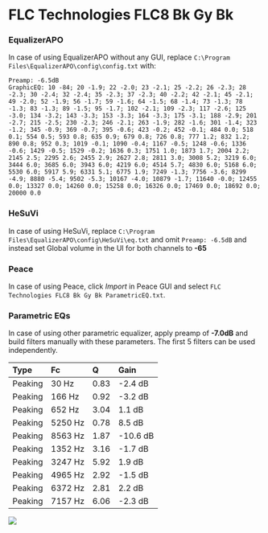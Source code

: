 # FLC Technologies FLC8 Bk Gy Bk

### EqualizerAPO
In case of using EqualizerAPO without any GUI, replace `C:\Program Files\EqualizerAPO\config\config.txt`
with:
```
Preamp: -6.5dB
GraphicEQ: 10 -84; 20 -1.9; 22 -2.0; 23 -2.1; 25 -2.2; 26 -2.3; 28 -2.3; 30 -2.4; 32 -2.4; 35 -2.3; 37 -2.3; 40 -2.2; 42 -2.1; 45 -2.1; 49 -2.0; 52 -1.9; 56 -1.7; 59 -1.6; 64 -1.5; 68 -1.4; 73 -1.3; 78 -1.3; 83 -1.3; 89 -1.5; 95 -1.7; 102 -2.1; 109 -2.3; 117 -2.6; 125 -3.0; 134 -3.2; 143 -3.3; 153 -3.3; 164 -3.3; 175 -3.1; 188 -2.9; 201 -2.7; 215 -2.5; 230 -2.3; 246 -2.1; 263 -1.9; 282 -1.6; 301 -1.4; 323 -1.2; 345 -0.9; 369 -0.7; 395 -0.6; 423 -0.2; 452 -0.1; 484 0.0; 518 0.1; 554 0.5; 593 0.8; 635 0.9; 679 0.8; 726 0.8; 777 1.2; 832 1.2; 890 0.8; 952 0.3; 1019 -0.1; 1090 -0.4; 1167 -0.5; 1248 -0.6; 1336 -0.6; 1429 -0.5; 1529 -0.2; 1636 0.3; 1751 1.0; 1873 1.7; 2004 2.2; 2145 2.5; 2295 2.6; 2455 2.9; 2627 2.8; 2811 3.0; 3008 5.2; 3219 6.0; 3444 6.0; 3685 6.0; 3943 6.0; 4219 6.0; 4514 5.7; 4830 6.0; 5168 6.0; 5530 6.0; 5917 5.9; 6331 5.1; 6775 1.9; 7249 -1.3; 7756 -3.6; 8299 -4.9; 8880 -5.4; 9502 -5.3; 10167 -4.0; 10879 -1.7; 11640 -0.0; 12455 0.0; 13327 0.0; 14260 0.0; 15258 0.0; 16326 0.0; 17469 0.0; 18692 0.0; 20000 0.0
```

### HeSuVi
In case of using HeSuVi, replace `C:\Program Files\EqualizerAPO\config\HeSuVi\eq.txt` and omit `Preamp:
-6.5dB` and instead set Global volume in the UI for both channels to **-65**

### Peace
In case of using Peace, click *Import* in Peace GUI and select `FLC Technologies FLC8 Bk Gy Bk ParametricEQ.txt`.

### Parametric EQs
In case of using other parametric equalizer, apply preamp of **-7.0dB** and build filters manually with
these parameters. The first 5 filters can be used independently.

| Type    | Fc      |    Q | Gain     |
|:--------|:--------|:-----|:---------|
| Peaking | 30 Hz   | 0.83 | -2.4 dB  |
| Peaking | 166 Hz  | 0.92 | -3.2 dB  |
| Peaking | 652 Hz  | 3.04 | 1.1 dB   |
| Peaking | 5250 Hz | 0.78 | 8.5 dB   |
| Peaking | 8563 Hz | 1.87 | -10.6 dB |
| Peaking | 1352 Hz | 3.16 | -1.7 dB  |
| Peaking | 3247 Hz | 5.92 | 1.9 dB   |
| Peaking | 4965 Hz | 2.92 | -1.5 dB  |
| Peaking | 6372 Hz | 2.81 | 2.2 dB   |
| Peaking | 7157 Hz | 6.06 | -2.3 dB  |

![](https://raw.githubusercontent.com/jaakkopasanen/AutoEq/master/results/innerfidelity/sbaf-serious/FLC%20Technologies%20FLC8%20Bk%20Gy%20Bk/FLC%20Technologies%20FLC8%20Bk%20Gy%20Bk.png)